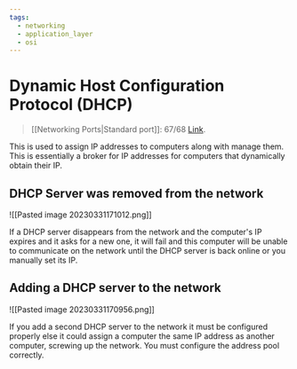 ```yaml
---
tags:
  - networking
  - application_layer
  - osi
---
```

# Dynamic Host Configuration Protocol (DHCP)

>[[Networking Ports|Standard port]]: 67/68
>[Link](https://en.wikipedia.org/wiki/Dynamic_Host_Configuration_Protocol).

This is used to assign IP addresses to computers along with manage them. This is essentially a broker for IP addresses for computers that dynamically obtain their IP.

## DHCP Server was removed from the network

![[Pasted image 20230331171012.png]]

If a DHCP server disappears from the network and the computer's IP expires and it asks for a new one, it will fail and this computer will be unable to communicate on the network until the DHCP server is back online or you manually set its IP.

## Adding a DHCP server to the network

![[Pasted image 20230331170956.png]]

If you add a second DHCP server to the network it must be configured properly else it could assign a computer the same IP address as another computer, screwing up the network. You must configure the address pool correctly.
